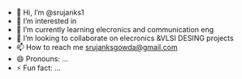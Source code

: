 - 👋 Hi, I’m @srujanks1
- 👀 I’m interested in 
- 🌱 I’m currently learning elecronics and communication eng
- 💞️ I’m looking to collaborate on elecronics &VLSI DESING projects
- 📫 How to reach me srujanksgowda@gmail.com
- 😄 Pronouns: ...
- ⚡ Fun fact: ...

<!---
srujanks1/srujanks1 is a ✨ special ✨ repository because its `README.md` (this file) appears on your GitHub profile.
You can click the Preview link to take a look at your changes.
--->
